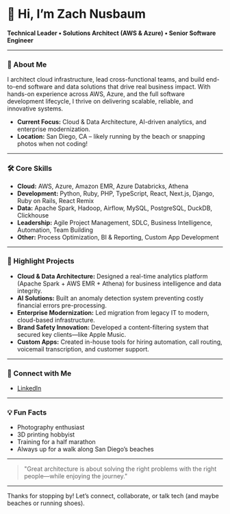 # 👋 Hi, I’m Zach Nusbaum

**Technical Leader • Solutions Architect (AWS & Azure) • Senior Software Engineer**

---

### 🚀 About Me

I architect cloud infrastructure, lead cross-functional teams, and build end-to-end software and data solutions that drive real business impact. With hands-on experience across AWS, Azure, and the full software development lifecycle, I thrive on delivering scalable, reliable, and innovative systems.

- **Current Focus:** Cloud & Data Architecture, AI-driven analytics, and enterprise modernization.
- **Location:** San Diego, CA – likely running by the beach or snapping photos when not coding!

---

### 🛠️ Core Skills

- **Cloud:** AWS, Azure, Amazon EMR, Azure Databricks, Athena  
- **Development:** Python, Ruby, PHP, TypeScript, React, Next.js, Django, Ruby on Rails, React Remix  
- **Data:** Apache Spark, Hadoop, Airflow, MySQL, PostgreSQL, DuckDB, Clickhouse  
- **Leadership:** Agile Project Management, SDLC, Business Intelligence, Automation, Team Building  
- **Other:** Process Optimization, BI & Reporting, Custom App Development

---

### 🌟 Highlight Projects

- **Cloud & Data Architecture:** Designed a real-time analytics platform (Apache Spark + AWS EMR + Athena) for business intelligence and data integrity.
- **AI Solutions:** Built an anomaly detection system preventing costly financial errors pre-processing.
- **Enterprise Modernization:** Led migration from legacy IT to modern, cloud-based infrastructure.
- **Brand Safety Innovation:** Developed a content-filtering system that secured key clients—like Apple Music.
- **Custom Apps:** Created in-house tools for hiring automation, call routing, voicemail transcription, and customer support.

---

### 🔗 Connect with Me

- [LinkedIn](https://www.linkedin.com/in/zach-nusbaum/)

---

### 💡 Fun Facts

- Photography enthusiast  
- 3D printing hobbyist  
- Training for a half marathon  
- Always up for a walk along San Diego’s beaches

---

> "Great architecture is about solving the right problems with the right people—while enjoying the journey."

---

Thanks for stopping by! Let’s connect, collaborate, or talk tech (and maybe beaches or running shoes).

<!-- [<img src="https://user-images.githubusercontent.com/37716441/147396484-b7e0ae98-1335-46a3-8636-ca036995b5ed.png" height="150px" width="150px" rel="_blank" />](https://www.credly.com/badges/cac9e369-7d46-420d-afcf-5a21b744dd70/public_url) -->

